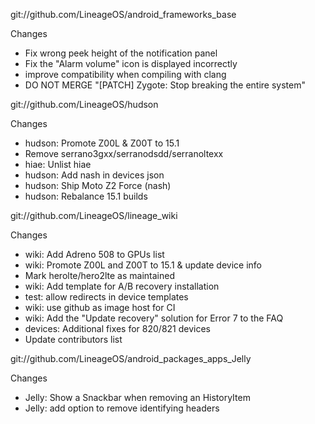 
git://github.com/LineageOS/android_frameworks_base

Changes
- Fix wrong peek height of the notification panel
- Fix the "Alarm volume" icon is displayed incorrectly
- improve compatibility when compiling with clang
- DO NOT MERGE "[PATCH] Zygote: Stop breaking the entire system"

git://github.com/LineageOS/hudson

Changes
- hudson: Promote Z00L & Z00T to 15.1
- Remove serrano3gxx/serranodsdd/serranoltexx
- hiae: Unlist hiae
- hudson: Add nash in devices json
- hudson: Ship Moto Z2 Force (nash)
- hudson: Rebalance 15.1 builds

git://github.com/LineageOS/lineage_wiki

Changes
- wiki: Add Adreno 508 to GPUs list
- wiki: Promote Z00L and Z00T to 15.1 & update device info
- Mark herolte/hero2lte as maintained
- wiki: Add template for A/B recovery installation
- test: allow redirects in device templates
- wiki: use github as image host for CI
- wiki: Add the "Update recovery" solution for Error 7 to the FAQ
- devices: Additional fixes for 820/821 devices
- Update contributors list

git://github.com/LineageOS/android_packages_apps_Jelly

Changes
- Jelly: Show a Snackbar when removing an HistoryItem
- Jelly: add option to remove identifying headers
